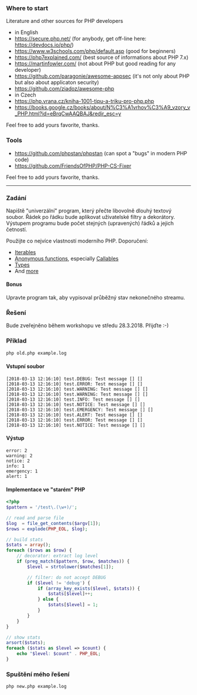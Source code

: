 ### Where to start
Literature and other sources for PHP developers
- in English
 - https://secure.php.net/ (for anybody, get off-line here: https://devdocs.io/php/)
 - https://www.w3schools.com/php/default.asp (good for beginners)
 - https://php7explained.com/ (best source of informations about PHP 7.x)
 - https://martinfowler.com/ (not about PHP but good reading for any developer)
 - https://github.com/paragonie/awesome-appsec (it's not only about PHP but also about applicaton security)
 - https://github.com/ziadoz/awesome-php
- in Czech
 - https://php.vrana.cz/kniha-1001-tipu-a-triku-pro-php.php
 - https://books.google.cz/books/about/N%C3%A1vrhov%C3%A9_vzory_v_PHP.html?id=eBrqCwAAQBAJ&redir_esc=y

Feel free to add yours favorite, thanks.

### Tools
- https://github.com/phpstan/phpstan (can spot a "bugs" in modern PHP code)
- https://github.com/FriendsOfPHP/PHP-CS-Fixer

Feel free to add yours favorite, thanks.


---

### Zadání
Napiště "univerzální" program, který přečte libovolně dlouhý textový soubor.
Řádek po řádku bude aplikovat uživatelské filtry a dekorátory. Výstupem programu
bude počet stejných (upravených) řádků a jejich četností.

Použijte co nejvíce vlastností moderního PHP. Doporučení:
- [Iterables](http://php.net/manual/en/language.types.iterable.php)
- [Anonymous functions](http://php.net/manual/en/functions.anonymous.php), especially [Callables](http://php.net/manual/en/language.types.callable.php)
- [Types](http://php.net/manual/en/migration70.new-features.php#migration70.new-features.scalar-type-declarations)
- And [more](http://php.net/manual/en/langref.php)

#### Bonus
Upravte program tak, aby vypisoval průběžný stav nekonečného streamu.

### Řešení
Bude zveřejněno během workshopu ve středu 28.3.2018. Přijďte :-)

### Příklad
```bash
php old.php example.log
```

#### Vstupní soubor
```
[2018-03-13 12:16:10] test.DEBUG: Test message [] []
[2018-03-13 12:16:10] test.ERROR: Test message [] []
[2018-03-13 12:16:10] test.WARNING: Test message [] []
[2018-03-13 12:16:10] test.WARNING: Test message [] []
[2018-03-13 12:16:10] test.INFO: Test message [] []
[2018-03-13 12:16:10] test.NOTICE: Test message [] []
[2018-03-13 12:16:10] test.EMERGENCY: Test message [] []
[2018-03-13 12:16:10] test.ALERT: Test message [] []
[2018-03-13 12:16:10] test.ERROR: Test message [] []
[2018-03-13 12:16:10] test.NOTICE: Test message [] []
```

#### Výstup
```
error: 2
warning: 2
notice: 2
info: 1
emergency: 1
alert: 1
```

#### Implementace ve "starém" PHP
```php
<?php
$pattern = '/test\.(\w+)/';

// read and parse file
$log  = file_get_contents($argv[1]);
$rows = explode(PHP_EOL, $log);

// build stats
$stats = array();
foreach ($rows as $row) {
    // decorator: extract log level
    if (preg_match($pattern, $row, $matches)) {
        $level = strtolower($matches[1]);

        // filter: do not accept DEBUG
        if ($level != 'debug') {
            if (array_key_exists($level, $stats)) {
                $stats[$level]++;
            } else {
                $stats[$level] = 1;
            }
        }
    }
}

// show stats
arsort($stats);
foreach ($stats as $level => $count) {
    echo "$level: $count" . PHP_EOL;
}
```

### Spuštění mého řešení
```bash
php new.php example.log
```